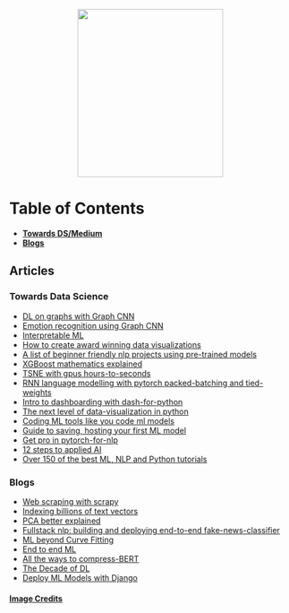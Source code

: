 <p align="center">
  <img width="260" height="300" src="https://usercontent2.hubstatic.com/10190147.gif">
</p>

# Table of Contents
  - [**Towards DS/Medium**](#towards-data-science)
  - [**Blogs**](#blogs)
   
## Articles

### Towards Data Science
  - [DL on graphs with Graph CNN](https://towardsdatascience.com/how-to-do-deep-learning-on-graphs-with-graph-convolutional-networks-7d2250723780)
  - [Emotion recognition using Graph CNN](https://towardsdatascience.com/emotion-recognition-using-graph-convolutional-networks-9f22f04b244e)
  - [Interpretable ML](https://towardsdatascience.com/interpretable-machine-learning-1dec0f2f3e6b)
  - [How to create award winning data visualizations](https://towardsdatascience.com/how-to-create-award-winning-data-visualizations-518127fc30ef)
  - [A list of beginner friendly nlp projects using pre-trained models](https://towardsdatascience.com/a-list-of-beginner-friendly-nlp-projects-using-pre-trained-models-dc4768b4bec0)
  - [XGBoost mathematics explained](https://towardsdatascience.com/xgboost-mathematics-explained-58262530904a)
  - [TSNE with gpus hours-to-seconds](https://medium.com/rapids-ai/tsne-with-gpus-hours-to-seconds-9d9c17c941db#cid=av01_so-twit_en-us?_lrsc=94c247fc-c079-458e-9c1c-d41f3846bcb3&ncid=so-lin-lt-798)
  - [RNN language modelling with pytorch packed-batching and tied-weights](https://medium.com/@florijan.stamenkovic_99541/rnn-language-modelling-with-pytorch-packed-batching-and-tied-weights-9d8952db35a9)
  - [Intro to dashboarding with dash-for-python](https://medium.com/analytics-vidhya/intro-to-dashboarding-with-dash-for-python-b62c071b4641)
  - [The next level of data-visualization in python](https://towardsdatascience.com/the-next-level-of-data-visualization-in-python-dd6e99039d5e)
  - [Coding ML tools like you code ml models](https://towardsdatascience.com/coding-ml-tools-like-you-code-ml-models-ddba3357eace)
  - [Guide to saving, hosting your first ML model](https://heartbeat.fritz.ai/guide-to-saving-hosting-your-first-machine-learning-model-cdf69729e85d)
  - [Get pro in pytorch-for-nlp](https://medium.com/modern-nlp/get-pro-in-pytorch-for-nlp-60352b51fa1e)
  - [12 steps to applied AI](https://medium.com/swlh/12-steps-to-applied-ai-2fdad7fdcdf3)
  - [Over 150 of the best ML, NLP and Python tutorials](https://medium.com/machine-learning-in-practice/over-150-of-the-best-machine-learning-nlp-and-python-tutorials-ive-found-ffce2939bd78#hn)
    
### Blogs
  - [Web scraping with scrapy](https://www.scrapingbee.com/blog/web-scraping-with-scrapy/)
  - [Indexing billions of text vectors](https://0x65.dev/blog/2019-12-07/indexing-billions-of-text-vectors.html)
  - [PCA better explained](https://www.machinelearningplus.com/machine-learning/principal-components-analysis-pca-better-explained/)
  - [Fullstack nlp: building and deploying end-to-end fake-news-classifier](https://hatem-hassan.com/blog/fullstack-nlp-building-and-deploying-end-to-end-fake-news-classifier/)
  - [ML beyond Curve Fitting](https://www.inference.vc/untitled/)
  - [End to end ML](https://www.ahmedbesbes.com/blog/end-to-end-machine-learning)
  - [All the ways to compress-BERT](http://mitchgordon.me/machine/learning/2019/11/18/all-the-ways-to-compress-BERT.html)
  - [The Decade of DL](https://bmk.sh/2019/12/31/The-Decade-of-Deep-Learning/)
  - [Deploy ML Models with Django](https://www.deploymachinelearning.com/)

#### [Image Credits](https://hubpages.com/literature/newspaper-article)
